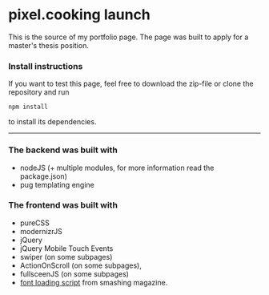 # pixel.cooking launch

This is the source of my portfolio page. The page was built to apply for a master's thesis position.



### Install instructions

If you want to test this page, feel free to download the zip-file or clone the repository and run

```
npm install 
```
to install its dependencies.

------------------

### The backend was built with
* nodeJS (+ multiple modules, for more information read the package.json)
* pug templating engine 

### The frontend was built with
* pureCSS
* modernizrJS
* jQuery
* jQuery Mobile Touch Events
* swiper (on some subpages)
* ActionOnScroll (on some subpages),
* fullsceenJS (on some subpages)
* [font loading script](https://gist.github.com/hdragomir/8f00ce2581795fd7b1b7) from smashing magazine.